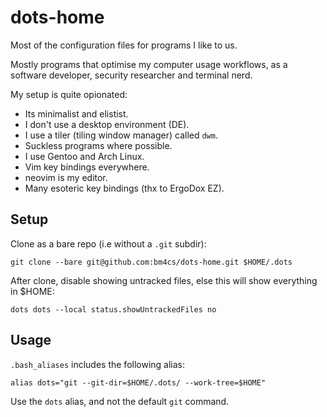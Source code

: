 # dots-home

Most of the configuration files for programs I like to us.

Mostly programs that optimise my computer usage workflows, as a software developer, security researcher and terminal nerd.

My setup is quite opionated:

* Its minimalist and elistist.
* I don't use a desktop environment (DE).
* I use a tiler (tiling window manager) called `dwm`.
* Suckless programs where possible.
* I use Gentoo and Arch Linux.
* Vim key bindings everywhere.
* neovim is my editor.
* Many esoteric key bindings (thx to ErgoDox EZ).

## Setup

Clone as a bare repo (i.e without a `.git` subdir):

```
git clone --bare git@github.com:bm4cs/dots-home.git $HOME/.dots
```

After clone, disable showing untracked files, else this will show everything in $HOME:

```
dots dots --local status.showUntrackedFiles no
```

## Usage

`.bash_aliases` includes the following alias:

```
alias dots="git --git-dir=$HOME/.dots/ --work-tree=$HOME"
```

Use the `dots` alias, and not the default `git` command.



